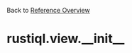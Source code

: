 
Back to [Reference Overview](https://github.com/pyrustic/rustiql/blob/master/docs/reference/README.md#readme)

# rustiql.view.\_\_init\_\_



<br>


